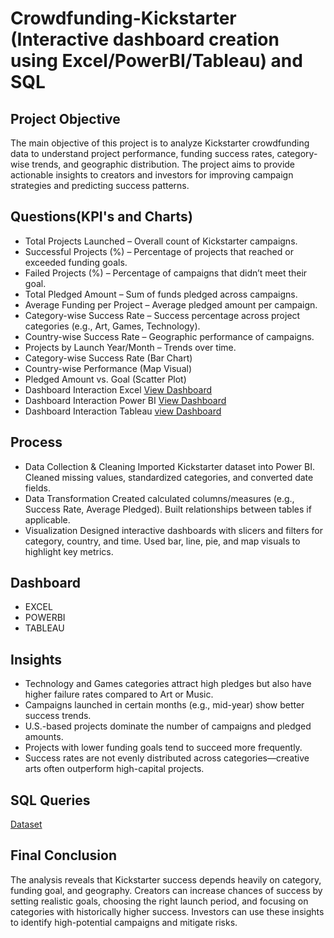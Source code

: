 # Crowdfunding-Kickstarter (Interactive dashboard creation using Excel/PowerBI/Tableau) and SQL

## Project Objective
The main objective of this project is to analyze Kickstarter crowdfunding data to understand project performance, funding success rates, category-wise trends, and geographic distribution. The project aims to provide actionable insights to creators and investors for improving campaign strategies and predicting success patterns.

## Questions(KPI's and Charts)
- Total Projects Launched – Overall count of Kickstarter campaigns.
- Successful Projects (%) – Percentage of projects that reached or exceeded funding goals.
- Failed Projects (%) – Percentage of campaigns that didn’t meet their goal.
- Total Pledged Amount – Sum of funds pledged across campaigns.
- Average Funding per Project – Average pledged amount per campaign.
- Category-wise Success Rate – Success percentage across project categories (e.g., Art, Games, Technology).
- Country-wise Success Rate – Geographic performance of campaigns.
- Projects by Launch Year/Month – Trends over time.
- Category-wise Success Rate (Bar Chart)
- Country-wise Performance (Map Visual)
- Pledged Amount vs. Goal (Scatter Plot)
- Dashboard Interaction Excel <a href=""> View Dashboard </a>
- Dashboard Interaction Power BI <a href=""> View Dashboard </a>
- Dashboard Interaction Tableau <a href=""> view Dashboard </a>

## Process
- Data Collection & Cleaning
Imported Kickstarter dataset into Power BI.
Cleaned missing values, standardized categories, and converted date fields.
- Data Transformation
Created calculated columns/measures (e.g., Success Rate, Average Pledged).
Built relationships between tables if applicable.
- Visualization
Designed interactive dashboards with slicers and filters for category, country, and time.
Used bar, line, pie, and map visuals to highlight key metrics.

## Dashboard
- EXCEL 
- POWERBI 
- TABLEAU

## Insights
- Technology and Games categories attract high pledges but also have higher failure rates compared to Art or Music.
- Campaigns launched in certain months (e.g., mid-year) show better success trends.
- U.S.-based projects dominate the number of campaigns and pledged amounts.
- Projects with lower funding goals tend to succeed more frequently.
- Success rates are not evenly distributed across categories—creative arts often outperform high-capital projects.

## SQL Queries
<a href=""> Dataset </a>

## Final Conclusion
The analysis reveals that Kickstarter success depends heavily on category, funding goal, and geography. Creators can increase chances of success by setting realistic goals, choosing the right launch period, and focusing on categories with historically higher success. Investors can use these insights to identify high-potential campaigns and mitigate risks.

